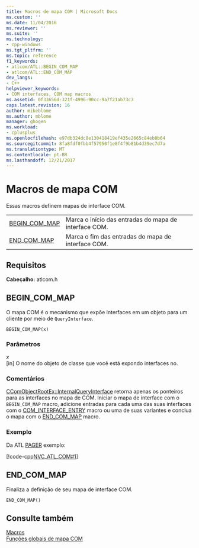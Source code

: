 ```yaml
---
title: Macros de mapa COM | Microsoft Docs
ms.custom: ''
ms.date: 11/04/2016
ms.reviewer: ''
ms.suite: ''
ms.technology:
- cpp-windows
ms.tgt_pltfrm: ''
ms.topic: reference
f1_keywords:
- atlcom/ATL::BEGIN_COM_MAP
- atlcom/ATL::END_COM_MAP
dev_langs:
- C++
helpviewer_keywords:
- COM interfaces, COM map macros
ms.assetid: 0f33656d-321f-4996-90cc-9a7f21ab73c3
caps.latest.revision: 16
author: mikeblome
ms.author: mblome
manager: ghogen
ms.workload:
- cplusplus
ms.openlocfilehash: e97db324dc8e130418419ef435e2665c84eb0b64
ms.sourcegitcommit: 8fa8fdf0fbb4f57950f1e8f4f9b81b4d39ec7d7a
ms.translationtype: MT
ms.contentlocale: pt-BR
ms.lasthandoff: 12/21/2017
---
```

# <a name="com-map-macros"></a>Macros de mapa COM
Essas macros definem mapas de interface COM.  
  
|||  
|-|-|  
|[BEGIN_COM_MAP](#begin_com_map)|Marca o início das entradas do mapa de interface COM.|  
|[END_COM_MAP](#end_com_map)|Marca o fim das entradas do mapa de interface COM.|  

## <a name="requirements"></a>Requisitos  
 **Cabeçalho:** atlcom.h  
   
##  <a name="begin_com_map"></a>BEGIN_COM_MAP  
 O mapa COM é o mecanismo que expõe interfaces em um objeto para um cliente por meio de `QueryInterface`.  
  
```
BEGIN_COM_MAP(x)
```  
  
### <a name="parameters"></a>Parâmetros  
 *x*  
 [in] O nome do objeto de classe que você está expondo interfaces no.  
  
### <a name="remarks"></a>Comentários  
 [CComObjectRootEx::InternalQueryInterface](ccomobjectrootex-class.md#internalqueryinterface) retorna apenas os ponteiros para as interfaces no mapa de COM. Iniciar o mapa de interface com o `BEGIN_COM_MAP` macro, adicione entradas para cada uma das suas interfaces com o [COM_INTERFACE_ENTRY](com-interface-entry-macros.md#com_interface_entry) macro ou uma de suas variantes e conclua o mapa com o [END_COM_MAP](#end_com_map) macro.  

  
### <a name="example"></a>Exemplo  
 Da ATL [PAGER](../../visual-cpp-samples.md) exemplo:  
  
 [!code-cpp[NVC_ATL_COM#1](../../atl/codesnippet/cpp/com-map-macros_1.h)]  
  

  
##  <a name="end_com_map"></a>END_COM_MAP  
 Finaliza a definição de seu mapa de interface COM.  
  
```
END_COM_MAP()
```  
  
## <a name="see-also"></a>Consulte também  
 [Macros](../../atl/reference/atl-macros.md)   
 [Funções globais de mapa COM](../../atl/reference/com-map-global-functions.md)
